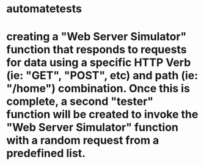 # automatetests
# creating a  "Web Server Simulator" function that responds to requests for data using a specific HTTP Verb (ie: "GET", "POST", etc) and path (ie: "/home") combination.  Once this is complete, a second "tester" function will be created to invoke the "Web Server Simulator" function with a random request from a predefined list.